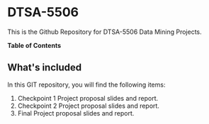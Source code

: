 # DTSA-5506
This is the Github Repository for DTSA-5506 Data Mining Projects.

**Table of Contents**

## What's included
In this GIT repository, you will find the following items:
1. Checkpoint 1 Project proposal slides and report.
2. Checkpoint 2 Project proposal slides and report.
3. Final Project proposal slides and report.
